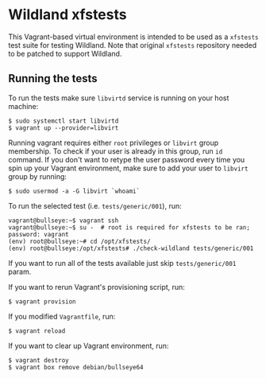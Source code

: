 # Wildland xfstests

This Vagrant-based virtual environment is intended to be used as a `xfstests` test suite for testing
Wildland. Note that original `xfstests` repository needed to be patched to support Wildland.


## Running the tests

To run the tests make sure `libvirtd` service is running on your host machine:

```console
$ sudo systemctl start libvirtd
$ vagrant up --provider=libvirt
```

Running vagrant requires either `root` privileges or `libvirt` group membership. To check if your
user is already in this group, run `id` command. If you don't want to retype the user password every
time you spin up your Vagrant environment, make sure to add your user to `libvirt` group by running:

```console
$ sudo usermod -a -G libvirt `whoami`
```

To run the selected test (i.e. `tests/generic/001`), run:

```console
vagrant@bullseye:~$ vagrant ssh
vagrant@bullseye:~$ su -  # root is required for xfstests to be ran; password: vagrant
(env) root@bullseye:~# cd /opt/xfstests/
(env) root@bullseye:/opt/xfstests# ./check-wildland tests/generic/001
```

If you want to run all of the tests available just skip `tests/generic/001` param.

If you want to rerun Vagrant's provisioning script, run:

```console
$ vagrant provision
```

If you modified `Vagrantfile`, run:

```console
$ vagrant reload
```

If you want to clear up Vagrant environment, run:

```
$ vagrant destroy
$ vagrant box remove debian/bullseye64
```
